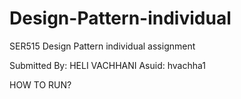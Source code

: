 # Design-Pattern-individual
SER515 Design Pattern individual assignment

Submitted By: HELI VACHHANI
Asuid: hvachha1

HOW TO RUN? 

